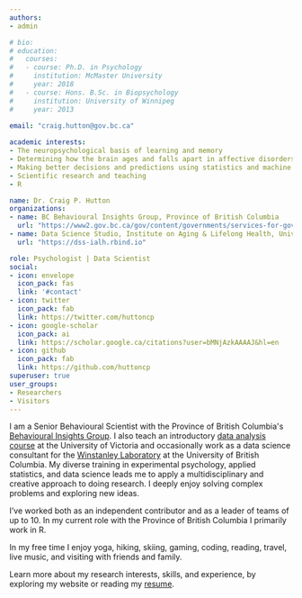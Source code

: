 ```yaml
---
authors:
- admin

# bio: 
# education:
#   courses:
#   - course: Ph.D. in Psychology
#     institution: McMaster University
#     year: 2018
#   - course: Hons. B.Sc. in Biopsychology
#     institution: University of Winnipeg
#     year: 2013
    
email: "craig.hutton@gov.bc.ca"

academic interests:
- The neuropsychological basis of learning and memory
- Determining how the brain ages and falls apart in affective disorders and neurodegenerative diseases
- Making better decisions and predictions using statistics and machine learning
- Scientific research and teaching
- R

name: Dr. Craig P. Hutton
organizations:
- name: BC Behavioural Insights Group, Province of British Columbia
  url: "https://www2.gov.bc.ca/gov/content/governments/services-for-government/service-experience-digital-delivery/behavioural-insights"
- name: Data Science Studio, Institute on Aging & Lifelong Health, University of Victoria
  url: "https://dss-ialh.rbind.io"

role: Psychologist | Data Scientist
social:
- icon: envelope
  icon_pack: fas
  link: '#contact'
- icon: twitter
  icon_pack: fab
  link: https://twitter.com/huttoncp
- icon: google-scholar
  icon_pack: ai
  link: https://scholar.google.ca/citations?user=bMNjAzkAAAAJ&hl=en
- icon: github
  icon_pack: fab
  link: https://github.com/huttoncp
superuser: true
user_groups:
- Researchers
- Visitors
---
```


I am a Senior Behavioural Scientist with the Province of British Columbia's [Behavioural Insights Group](https://www2.gov.bc.ca/gov/content/governments/services-for-government/service-experience-digital-delivery/behavioural-insights). I also teach an introductory [data analysis course](https://continuingstudies.uvic.ca/data-computing-and-technology/courses/data-analytics-coding-fundamentals) at the University of Victoria and occasionally work as a data science consultant for the [Winstanley Laboratory](https://winstanleylab.psych.ubc.ca/) at the University of British Columbia. My diverse training in experimental psychology, applied statistics, and data science leads me to apply a multidisciplinary and creative approach to doing research. I deeply enjoy solving complex problems and exploring new ideas.

I’ve worked both as an independent contributor and as a leader of teams of up to 10. In my current role with the Province of British Columbia I primarily work in R.

In my free time I enjoy yoga, hiking, skiing, gaming, coding, reading, travel, live music, and visiting with friends and family.

Learn more about my research interests, skills, and experience, by exploring my website or reading my [resume](ch_resume.pdf).
